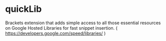 quickLib 
==========

 Brackets extension that adds simple access to all those essential resources on Google Hosted Libraries for fast snippet insertion.
 ( https://developers.google.com/speed/libraries/ )


